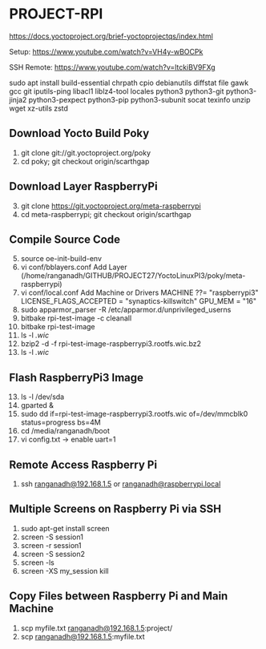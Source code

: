 
# PROJECT-RPI

https://docs.yoctoproject.org/brief-yoctoprojectqs/index.html

Setup: https://www.youtube.com/watch?v=VH4y-wBOCPk

SSH Remote: https://www.youtube.com/watch?v=ltckiBV9FXg

sudo apt install build-essential chrpath cpio debianutils diffstat file gawk gcc git iputils-ping libacl1 liblz4-tool locales python3 python3-git python3-jinja2 python3-pexpect python3-pip python3-subunit socat texinfo unzip wget xz-utils zstd

## Download Yocto Build Poky
1. git clone git://git.yoctoproject.org/poky
2. cd poky; git checkout origin/scarthgap

## Download Layer RaspberryPi
3. git clone https://git.yoctoproject.org/meta-raspberrypi
4. cd meta-raspberrypi; git checkout origin/scarthgap

## Compile Source Code
5. source oe-init-build-env
6. vi conf/bblayers.conf
   Add Layer (/home/ranganadh/GITHUB/PROJECT27/YoctoLinuxPI3/poky/meta-raspberrypi)
7. vi conf/local.conf
   Add Machine or Drivers
   MACHINE ??= "raspberrypi3"
   LICENSE_FLAGS_ACCEPTED = "synaptics-killswitch"
   GPU_MEM = "16"
9. sudo apparmor_parser -R /etc/apparmor.d/unprivileged_userns
10. bitbake rpi-test-image -c cleanall
11. bitbake rpi-test-image
12. ls -l *.wic*
13. bzip2 -d -f rpi-test-image-raspberrypi3.rootfs.wic.bz2
14. ls -l *.wic*

## Flash RaspberryPi3 Image
13. ls -l /dev/sda
14. gparted &
15. sudo dd if=rpi-test-image-raspberrypi3.rootfs.wic of=/dev/mmcblk0 status=progress bs=4M
16. cd /media/ranganadh/boot
17. vi config.txt -> enable uart=1

## Remote Access Raspberry Pi
1. ssh ranganadh@192.168.1.5 or ranganadh@raspberrypi.local

## Multiple Screens on Raspberry Pi via SSH
1. sudo apt-get install screen
2. screen -S session1
3. screen -r session1
4. screen -S session2
5. screen -ls
6. screen -XS my_session kill

## Copy Files between Raspberry Pi and Main Machine
1. scp myfile.txt ranganadh@192.168.1.5:project/
2. scp ranganadh@192.168.1.5:myfile.txt
